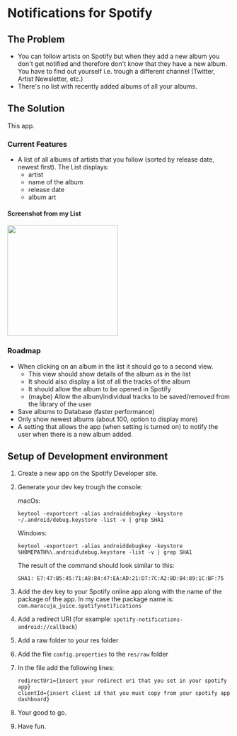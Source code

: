 # Notifications for Spotify

## The Problem

- You can follow artists on Spotify but when they add a new album you don't get notified and therefore don't know that they have a new album. You have to find out yourself i.e. trough a different channel (Twitter, Artist Newsletter, etc.)
- There's no list with recently added albums of all your albums.

## The Solution

This app.

### Current Features

- A list of all albums of artists that you follow (sorted by release date, newest first). 
The List displays:
   - artist
   - name of the album
   - release date
   - album art
#### Screenshot from my List

   <img src="https://user-images.githubusercontent.com/16801528/37738471-6aeeba46-2d57-11e8-8df1-510ca47010a3.png" width="250">

### Roadmap
- When clicking on an album in the list it should go to a second view. 
    * This view should show details of the album as in the list
    * It should also display a list of all the tracks of the album
    * It should allow the album to be opened in Spotify
    * (maybe) Allow the album/individual tracks to be saved/removed from the library of the user
- Save albums to Database (faster performance)
- Only show newest albums (about 100, option to display more)
- A setting that allows the app (when setting is turned on) to notify the user when there is a new album added.
    

    
## Setup of Development environment

1. Create a new app on the Spotify Developer site. 
2. Generate your dev key trough the console:

    macOs:

    `keytool -exportcert -alias androiddebugkey -keystore ~/.android/debug.keystore -list -v | grep SHA1`

    Windows:

    `keytool -exportcert -alias androiddebugkey -keystore %HOMEPATH%\.android\debug.keystore -list -v | grep SHA1`

    The result of the command should look similar to this:

    `SHA1: E7:47:B5:45:71:A9:B4:47:EA:AD:21:D7:7C:A2:8D:B4:89:1C:BF:75`

3. Add the dev key to your Spotify online app along with the name of the package of the app.
In my case the package name is: `com.maracuja_juice.spotifynotifications`

4. Add a redirect URI
(for example: `spotify-notifications-android://callback`)

5. Add a raw folder to your res folder
6. Add the file `config.properties` to the `res/raw` folder
7. In the file add the following lines:
    ```
   redirectUri={insert your redirect uri that you set in your spotify app}
   clientId={insert client id that you must copy from your spotify app dashboard}
    ```

8. Your good to go.
9. Have fun.
